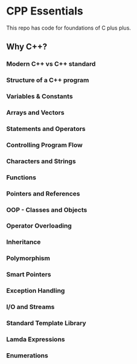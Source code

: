 # CPP Essentials
This repo has code for foundations of C plus plus.
  
## Why C++?

### Modern C++ vs C++ standard

### Structure of a C++ program

### Variables & Constants

### Arrays and Vectors

### Statements and Operators

### Controlling Program Flow

### Characters and Strings

### Functions

### Pointers and References

### OOP - Classes and Objects

### Operator Overloading

### Inheritance

### Polymorphism

### Smart Pointers

### Exception Handling

### I/O and Streams

### Standard Template Library

### Lamda Expressions

### Enumerations
